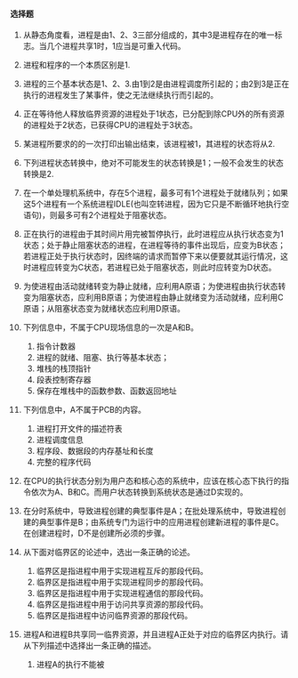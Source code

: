 #### 选择题

1. 从静态角度看，进程是由1、2、3三部分组成的，其中3是进程存在的唯一标志。当几个进程共享1时，1应当是可重入代码。
2. 进程和程序的一个本质区别是1.
3. 进程的三个基本状态是1、2、3.由1到2是由进程调度所引起的；由2到3是正在执行的进程发生了某事件，使之无法继续执行而引起的。
4. 正在等待他人释放临界资源的进程处于1状态，已分配到除CPU外的所有资源的进程处于2状态，已获得CPU的进程处于3状态。
5. 某进程所要求的的一次打印出输出结束，该进程被1，其进程的状态将从2.
6. 下列进程状态转换中，绝对不可能发生的状态转换是1；一般不会发生的状态转换是2.
7. 在一个单处理机系统中，存在5个进程，最多可有1个进程处于就绪队列；如果这5个进程有一个系统进程IDLE(也叫空转进程，因为它只是不断循环地执行空语句)，则最多可有2个进程处于阻塞状态。
8. 正在执行的进程由于其时间片用完被暂停执行，此时进程应从执行状态变为1状态；处于静止阻塞状态的进程，在进程等待的事件出现后，应变为B状态；若进程正处于执行状态时，因终端的请求而暂停下来以便要就其运行情况，这时进程应转变为C状态，若进程已处于阻塞状态，则此时应转变为D状态。
9. 为使进程由活动就绪转变为静止就绪，应利用A原语；为使进程由执行状态转变为阻塞状态，应利用B原语；为使进程由静止就绪变为活动就绪，应利用C原语；从阻塞状态变为就绪状态应利用D原语。
10. 下列信息中，不属于CPU现场信息的一次是A和B。
    1. 指令计数器
    2. 进程的就绪、阻塞、执行等基本状态；
    3. 堆栈的栈顶指针
    4. 段表控制寄存器
    5. 保存在堆栈中的函数参数、函数返回地址

11. 下列信息中，A不属于PCB的内容。
    1. 进程打开文件的描述符表
    2. 进程调度信息
    3. 程序段、数据段的内存基址和长度
    4. 完整的程序代码

12. 在CPU的执行状态分别为用户态和核心态的系统中，应该在核心态下执行的指令依次为A、B和C。而用户状态转换到系统状态是通过D实现的。
13. 在分时系统中，导致进程创建的典型事件是A；在批处理系统中，导致进程创建的典型事件是B；由系统专门为运行中的应用进程创建新进程的事件是C。在创建进程时，D不是创建所必须的步骤。
14. 从下面对临界区的论述中，选出一条正确的论述。
    1. 临界区是指进程中用于实现进程互斥的那段代码。
    2. 临界区是指进程中用于实现进程同步的那段代码。
    3. 临界区是指进程中用于实现进程通信的那段代码。
    4. 临界区是指进程中用于访问共享资源的那段代码。
    5. 临界区是指进程中访问临界资源的那段代码。

15. 进程A和进程B共享同一临界资源，并且进程A正处于对应的临界区内执行。请从下列描述中选择出一条正确的描述。
    1. 进程A的执行不能被